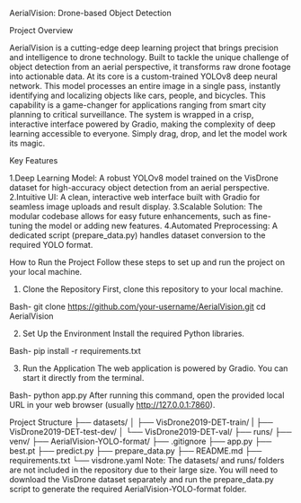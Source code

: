 AerialVision: Drone-based Object Detection

Project Overview

AerialVision is a cutting-edge deep learning project that brings precision and intelligence to drone technology. Built to tackle the unique challenge of object detection from an aerial perspective, it transforms raw drone footage into actionable data.
At its core is a custom-trained YOLOv8 deep neural network. This model processes an entire image in a single pass, instantly identifying and localizing objects like cars, people, and bicycles. This capability is a game-changer for applications ranging from smart city planning to critical surveillance.
The system is wrapped in a crisp, interactive interface powered by Gradio, making the complexity of deep learning accessible to everyone. Simply drag, drop, and let the model work its magic.

Key Features

1.Deep Learning Model: A robust YOLOv8 model trained on the VisDrone dataset for high-accuracy object detection from an aerial perspective.
2.Intuitive UI: A clean, interactive web interface built with Gradio for seamless image uploads and result display.
3.Scalable Solution: The modular codebase allows for easy future enhancements, such as fine-tuning the model or adding new features.
4.Automated Preprocessing: A dedicated script (prepare_data.py) handles dataset conversion to the required YOLO format.

How to Run the Project
Follow these steps to set up and run the project on your local machine.

1. Clone the Repository
First, clone this repository to your local machine.

Bash-
git clone https://github.com/your-username/AerialVision.git
cd AerialVision

2. Set Up the Environment
Install the required Python libraries.

Bash-
pip install -r requirements.txt


3. Run the Application
The web application is powered by Gradio. You can start it directly from the terminal.

Bash-
python app.py
After running this command, open the provided local URL in your web browser (usually http://127.0.0.1:7860).

Project Structure
├── datasets/
│   ├── VisDrone2019-DET-train/
|   ├── VisDrone2019-DET-test-dev/
│   └── VisDrone2019-DET-val/
├── runs/
├── venv/
├── AerialVision-YOLO-format/
├── .gitignore
├── app.py
├── best.pt
├── predict.py
├── prepare_data.py
├── README.md
├── requirements.txt
└── visdrone.yaml
Note: The datasets/ and runs/ folders are not included in the repository due to their large size. You will need to download the VisDrone dataset separately and run the prepare_data.py script to generate the required AerialVision-YOLO-format folder.